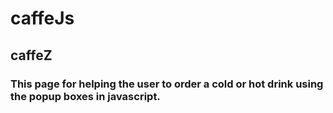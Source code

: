 # caffeJs
## caffeZ
### This  page for helping the user to order a cold or hot drink using the popup boxes in javascript.